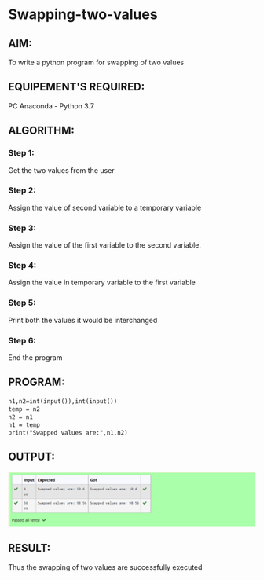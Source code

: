 # Swapping-two-values
## AIM:
To write a python program for swapping of two values
## EQUIPEMENT'S REQUIRED: 
PC
Anaconda - Python 3.7
## ALGORITHM: 
### Step 1:
Get the two values from the user
### Step 2: 
Assign the value of second variable to a temporary variable 
### Step 3: 
Assign the value of the first variable to the second variable.
### Step 4:  
Assign the value in temporary variable to the first variable
### Step 5: 
Print both the values it would be interchanged
### Step 6: 
End the program
## PROGRAM:
```
n1,n2=int(input()),int(input())
temp = n2
n2 = n1
n1 = temp
print("Swapped values are:",n1,n2)
```
## OUTPUT:
![model](/IMAGE.png)





## RESULT:
Thus the swapping of two values are successfully executed



